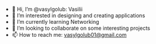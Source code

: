 - 👋 Hi, I’m @vasylgolub: Vasilii
- 👀 I’m interested in designing and creating applications
- 🌱 I’m currently learning Networking
- 💞️ I’m looking to collaborate on some interesting projects
- 📫 How to reach me: vasylgolub01@gmail.com

<!---
--->
